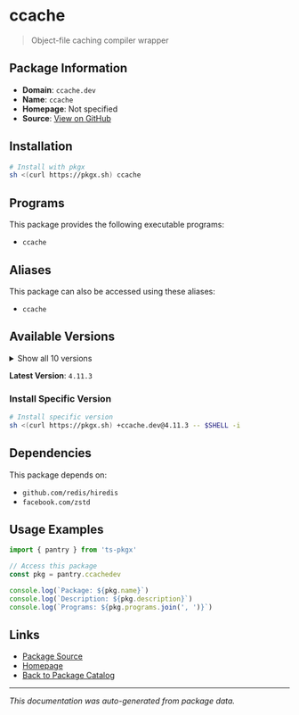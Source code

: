 # ccache

> Object-file caching compiler wrapper

## Package Information

- **Domain**: `ccache.dev`
- **Name**: `ccache`
- **Homepage**: Not specified
- **Source**: [View on GitHub](https://github.com/pkgxdev/pantry/tree/main/projects/ccache.dev/package.yml)

## Installation

```bash
# Install with pkgx
sh <(curl https://pkgx.sh) ccache
```

## Programs

This package provides the following executable programs:

- `ccache`

## Aliases

This package can also be accessed using these aliases:

- `ccache`

## Available Versions

<details>
<summary>Show all 10 versions</summary>

- `4.11.3`, `4.11.2`, `4.11.1`, `4.11.0`, `4.10.2`
- `4.10.1`, `4.10.0`, `4.9.1`, `4.9.0`, `4.8.3`

</details>

**Latest Version**: `4.11.3`

### Install Specific Version

```bash
# Install specific version
sh <(curl https://pkgx.sh) +ccache.dev@4.11.3 -- $SHELL -i
```

## Dependencies

This package depends on:

- `github.com/redis/hiredis`
- `facebook.com/zstd`

## Usage Examples

```typescript
import { pantry } from 'ts-pkgx'

// Access this package
const pkg = pantry.ccachedev

console.log(`Package: ${pkg.name}`)
console.log(`Description: ${pkg.description}`)
console.log(`Programs: ${pkg.programs.join(', ')}`)
```

## Links

- [Package Source](https://github.com/pkgxdev/pantry/tree/main/projects/ccache.dev/package.yml)
- [Homepage](#)
- [Back to Package Catalog](../package-catalog.md)

---

*This documentation was auto-generated from package data.*
